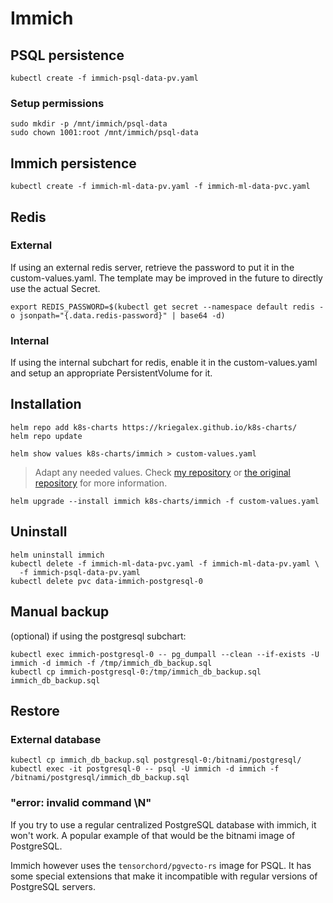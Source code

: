 # Immich

## PSQL persistence

```
kubectl create -f immich-psql-data-pv.yaml
```

### Setup permissions

```
sudo mkdir -p /mnt/immich/psql-data
sudo chown 1001:root /mnt/immich/psql-data
```

## Immich persistence

```
kubectl create -f immich-ml-data-pv.yaml -f immich-ml-data-pvc.yaml
```

## Redis

### External

If using an external redis server, retrieve the password to put it in the custom-values.yaml. The template may be improved in the future to directly use the actual Secret.

```
export REDIS_PASSWORD=$(kubectl get secret --namespace default redis -o jsonpath="{.data.redis-password}" | base64 -d)
```

### Internal

If using the internal subchart for redis, enable it in the custom-values.yaml and setup an appropriate PersistentVolume for it.

## Installation

```
helm repo add k8s-charts https://kriegalex.github.io/k8s-charts/
helm repo update
```

```console
helm show values k8s-charts/immich > custom-values.yaml
```

> Adapt any needed values. Check [my repository](https://github.com/kriegalex/k8s-charts/blob/main/charts/immich/values.yaml) or [the original repository](https://github.com/immich-app/immich-charts) for more information.

```
helm upgrade --install immich k8s-charts/immich -f custom-values.yaml
```

## Uninstall

```
helm uninstall immich
kubectl delete -f immich-ml-data-pvc.yaml -f immich-ml-data-pv.yaml \
  -f immich-psql-data-pv.yaml
kubectl delete pvc data-immich-postgresql-0
```

## Manual backup

(optional) if using the postgresql subchart:
```console
kubectl exec immich-postgresql-0 -- pg_dumpall --clean --if-exists -U immich -d immich -f /tmp/immich_db_backup.sql
kubectl cp immich-postgresql-0:/tmp/immich_db_backup.sql immich_db_backup.sql
```

## Restore

### External database

```console
kubectl cp immich_db_backup.sql postgresql-0:/bitnami/postgresql/
kubectl exec -it postgresql-0 -- psql -U immich -d immich -f /bitnami/postgresql/immich_db_backup.sql
```

### "error: invalid command \N"

If you try to use a regular centralized PostgreSQL database with immich, it won't work. A popular example of that would be the bitnami image of PostgreSQL. 

Immich however uses the `tensorchord/pgvecto-rs` image for PSQL. It has some special extensions that make it incompatible with regular versions of PostgreSQL servers.